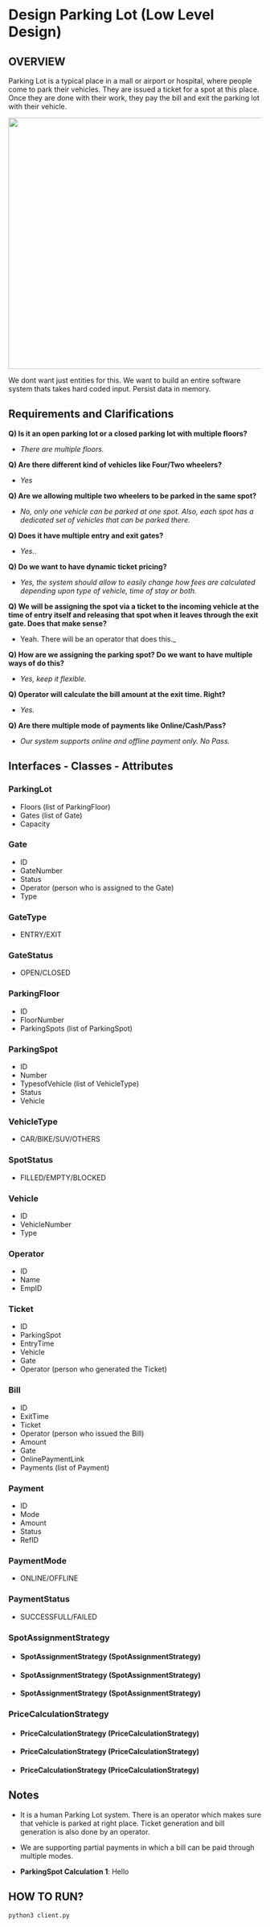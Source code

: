 # Design Parking Lot (Low Level Design)

## **OVERVIEW**

Parking Lot is a typical place in a mall or airport or hospital, where people come to park their vehicles. They are issued a ticket for a spot at this place. Once they are done with their work, they pay the bill and exit the parking lot with their vehicle.
<p>
    <img src="./parkinglot.jpg" width="1000" height="500" />
</p>

We dont want just entities for this. We want to build an entire software system thats takes hard coded input. Persist data in memory.

## Requirements and Clarifications

**Q) Is it an open parking lot or a closed parking lot with multiple floors?**

- _There are multiple floors._

**Q) Are there different kind of vehicles like Four/Two wheelers?**

- _Yes_

**Q) Are we allowing multiple two wheelers to be parked in the same spot?**

- _No, only one vehicle can be parked at one spot. Also, each spot has a dedicated set of vehicles that can be parked there._

**Q) Does it have multiple entry and exit gates?**

- _Yes._.

**Q) Do we want to have dynamic ticket pricing?**

- _Yes, the system should allow to easily change how fees are calculated depending upon type of vehicle, time of stay or both._

**Q) We will be assigning the spot via a ticket to the incoming vehicle at the time of entry itself and releasing that spot when it leaves through the exit gate. Does that make sense?**

- Yeah. There will be an operator that does this._

**Q) How are we assigning the parking spot? Do we want to have multiple ways of do this?**

- _Yes, keep it flexible._

**Q) Operator will calculate the bill amount at the exit time. Right?**

- _Yes._

**Q) Are there multiple mode of payments like Online/Cash/Pass?**

- _Our system supports online and offline payment only. No Pass._

## Interfaces - Classes - Attributes 

### ParkingLot
- Floors (list of ParkingFloor)
- Gates (list of Gate)
- Capacity

### Gate
- ID
- GateNumber
- Status
- Operator (person who is assigned to the Gate) 
- Type

### GateType
- ENTRY/EXIT

### GateStatus
- OPEN/CLOSED

### ParkingFloor
- ID
- FloorNumber
- ParkingSpots (list of ParkingSpot)

### ParkingSpot
- ID
- Number
- TypesofVehicle (list of VehicleType)
- Status
- Vehicle

### VehicleType
- CAR/BIKE/SUV/OTHERS

### SpotStatus
- FILLED/EMPTY/BLOCKED
 
### Vehicle
- ID
- VehicleNumber
- Type 

### Operator
- ID
- Name
- EmpID

### Ticket
- ID
- ParkingSpot
- EntryTime
- Vehicle
- Gate
- Operator (person who generated the Ticket) 

### Bill
- ID
- ExitTime
- Ticket
- Operator (person who issued the Bill) 
- Amount
- Gate
- OnlinePaymentLink
- Payments (list of Payment)

### Payment
- ID
- Mode
- Amount
- Status
- RefID

### PaymentMode
- ONLINE/OFFLINE

### PaymentStatus
- SUCCESSFULL/FAILED

### SpotAssignmentStrategy

- #### SpotAssignmentStrategy (SpotAssignmentStrategy)
- #### SpotAssignmentStrategy (SpotAssignmentStrategy)
- #### SpotAssignmentStrategy (SpotAssignmentStrategy)

### PriceCalculationStrategy

- #### PriceCalculationStrategy (PriceCalculationStrategy)
- #### PriceCalculationStrategy (PriceCalculationStrategy)
- #### PriceCalculationStrategy (PriceCalculationStrategy)


## Notes

- It is a human Parking Lot system. There is an operator which makes sure that vehicle is parked at right place. Ticket generation and bill generation is also done by an operator.

- We are supporting partial payments in which a bill can be paid through multiple modes.

- **ParkingSpot Calculation 1**: Hello

## HOW TO RUN?
```python 
python3 client.py
```
